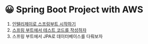 # 😀 Spring Boot Project with AWS

1. [인텔리제이로 스프링부트 시작하기](undefined.md)
2. [스프링 부트에서 테스트 코드를 작성하자](undefined-1.md)
3. 스프링 부트에서 JPA로 데이터베이스를 다뤄보자

